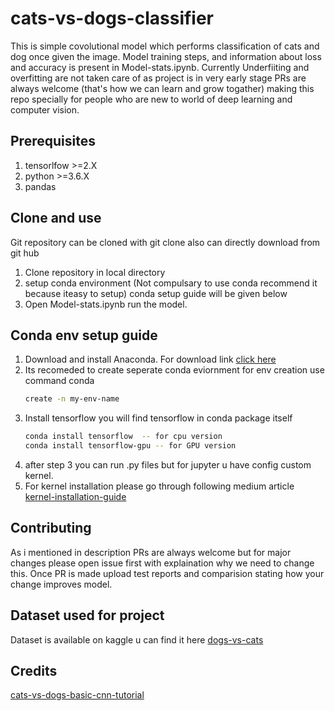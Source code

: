 # cats-vs-dogs-classifier
This is simple covolutional model which performs classification of cats and dog once given the image. Model training steps, and information about loss and accuracy is present in Model-stats.ipynb.
Currently Underfiiting and overfitting are not taken care of as project is in very early stage PRs are always welcome (that's how we can learn and grow togather) making this repo specially for people who are new to world of deep learning and computer vision.

## Prerequisites
1.  tensorlfow >=2.X
2.  python >=3.6.X
3.  pandas

## Clone and use 
Git repository can be cloned with git clone also can directly download from git hub
1. Clone repository in local directory
2. setup conda environment (Not compulsary to use conda recommend it because iteasy to setup)
        conda setup guide will be given below
3. Open Model-stats.ipynb run the model.

## Conda env setup guide
1. Download and install Anaconda. For download link   [click here](https://www.anaconda.com/products/individual)
2. Its recomeded to create seperate conda eviornment 
   for env creation use command conda
   ```bash
   create -n my-env-name
   ```
3. Install tensorflow you will find tensorflow in conda package itself
   ```bash
   conda install tensorflow  -- for cpu version
   conda install tensorflow-gpu -- for GPU version
   ```
4. after step 3 you can run .py files but for jupyter u have config custom kernel.
5. For kernel installation please go through following medium article
  [kernel-installation-guide](https://medium.com/@nrk25693/how-to-add-your-conda-environment-to-your-jupyter-notebook-in-just-4-steps-abeab8b8d084)
   

## Contributing
As i mentioned in description PRs are always welcome but for major changes please open issue first with explaination why we need to change this. Once PR is made upload test reports and comparision stating how your change improves model.

## Dataset used for project
Dataset is available on kaggle u can find it here [dogs-vs-cats](https://www.kaggle.com/c/dogs-vs-cats/data)

## Credits

[cats-vs-dogs-basic-cnn-tutorial](https://www.kaggle.com/uysimty/keras-cnn-dog-or-cat-classification)
